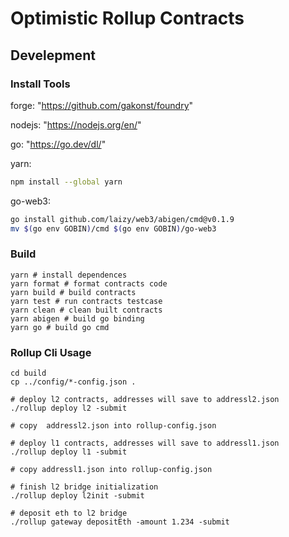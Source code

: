 # Optimistic Rollup Contracts

## Develepment

### Install Tools

forge: "https://github.com/gakonst/foundry"

nodejs: "https://nodejs.org/en/"

go: "https://go.dev/dl/"

yarn:
```bash
npm install --global yarn
```

go-web3:
```bash
go install github.com/laizy/web3/abigen/cmd@v0.1.9
mv $(go env GOBIN)/cmd $(go env GOBIN)/go-web3
```

### Build

```shell
yarn # install dependences 
yarn format # format contracts code
yarn build # build contracts
yarn test # run contracts testcase
yarn clean # clean built contracts
yarn abigen # build go binding
yarn go # build go cmd
```

### Rollup Cli Usage

```shell
cd build
cp ../config/*-config.json .

# deploy l2 contracts, addresses will save to addressl2.json
./rollup deploy l2 -submit

# copy  addressl2.json into rollup-config.json

# deploy l1 contracts, addresses will save to addressl1.json
./rollup deploy l1 -submit

# copy addressl1.json into rollup-config.json

# finish l2 bridge initialization
./rollup deploy l2init -submit

# deposit eth to l2 bridge
./rollup gateway depositEth -amount 1.234 -submit

```
